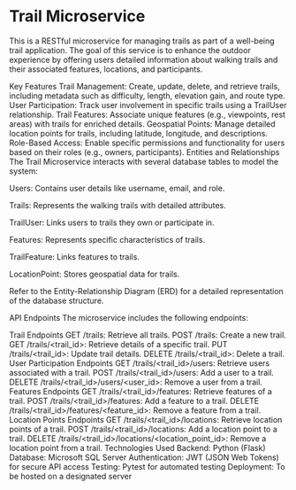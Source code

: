 # Trail Microservice


This is a RESTful microservice for managing trails as part of a well-being trail application. The goal of this service is to enhance the outdoor experience by offering users detailed information about walking trails and their associated features, locations, and participants.

Key Features
Trail Management: Create, update, delete, and retrieve trails, including metadata such as difficulty, length, elevation gain, and route type.
User Participation: Track user involvement in specific trails using a TrailUser relationship.
Trail Features: Associate unique features (e.g., viewpoints, rest areas) with trails for enriched details.
Geospatial Points: Manage detailed location points for trails, including latitude, longitude, and descriptions.
Role-Based Access: Enable specific permissions and functionality for users based on their roles (e.g., owners, participants).
Entities and Relationships
The Trail Microservice interacts with several database tables to model the system:

Users: Contains user details like username, email, and role.

Trails: Represents the walking trails with detailed attributes.

TrailUser: Links users to trails they own or participate in.

Features: Represents specific characteristics of trails.

TrailFeature: Links features to trails.

LocationPoint: Stores geospatial data for trails.

Refer to the Entity-Relationship Diagram (ERD) for a detailed representation of the database structure.

API Endpoints
The microservice includes the following endpoints:

Trail Endpoints
GET /trails: Retrieve all trails.
POST /trails: Create a new trail.
GET /trails/<trail_id>: Retrieve details of a specific trail.
PUT /trails/<trail_id>: Update trail details.
DELETE /trails/<trail_id>: Delete a trail.
User Participation Endpoints
GET /trails/<trail_id>/users: Retrieve users associated with a trail.
POST /trails/<trail_id>/users: Add a user to a trail.
DELETE /trails/<trail_id>/users/<user_id>: Remove a user from a trail.
Features Endpoints
GET /trails/<trail_id>/features: Retrieve features of a trail.
POST /trails/<trail_id>/features: Add a feature to a trail.
DELETE /trails/<trail_id>/features/<feature_id>: Remove a feature from a trail.
Location Points Endpoints
GET /trails/<trail_id>/locations: Retrieve location points of a trail.
POST /trails/<trail_id>/locations: Add a location point to a trail.
DELETE /trails/<trail_id>/locations/<location_point_id>: Remove a location point from a trail.
Technologies Used
Backend: Python (Flask)
Database: Microsoft SQL Server
Authentication: JWT (JSON Web Tokens) for secure API access
Testing: Pytest for automated testing
Deployment: To be hosted on a designated server
